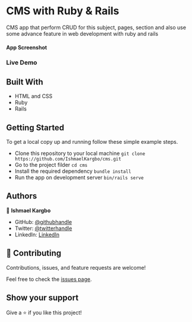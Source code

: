 # CMS with Ruby & Rails

CMS app that perform CRUD for this subject, pages, section and also use some advance feature in web development with ruby and rails 

#### App Screenshot
<!-- <img src="./app_screenshot.png" alt="TODO List" /> -->

### Live Demo
<!-- <a href="https://ishmaelkargbo.github.io/todo-list">Todo App</a> -->

## Built With

- HTML and CSS
- Ruby
- Rails

## Getting Started

To get a local copy up and running follow these simple example steps.

- Clone this repository to your local machine
`git clone https://github.com/IshmaelKargbo/cms.git`
- Go to the project filder
`cd cms`
- Install the required dependency
`bundle install`
- Run the app on development server
`bin/rails serve`

## Authors

👤 **Ishmael Kargbo**

- GitHub: [@githubhandle](https://github.com/ishmaelkargbo)
- Twitter: [@twitterhandle](https://twitter.com/ishodev)
- LinkedIn: [LinkedIn](https://www.linkedin.com/in/ishmael-kargbo-503660169)

## 🤝 Contributing

Contributions, issues, and feature requests are welcome!

Feel free to check the [issues page](https://github.com/IshmaelKargbo/todo-list/issues).

## Show your support

Give a ⭐️ if you like this project!
